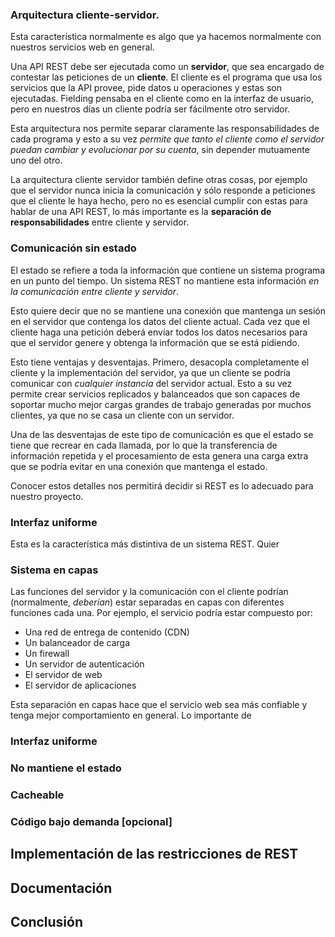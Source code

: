 ### Arquitectura cliente-servidor.

Esta característica normalmente es algo que ya hacemos normalmente con nuestros servicios web en general.

Una API REST debe ser ejecutada como un **servidor**, que sea encargado de contestar las peticiones de un **cliente**. El cliente es el programa que usa los servicios que la API provee, pide datos u operaciones y estas son ejecutadas. Fielding pensaba en el cliente como en la interfaz de usuario, pero en nuestros días un cliente podría ser fácilmente otro servidor.

Esta arquitectura nos permite separar claramente las responsabilidades de cada programa y esto a su vez *permite que tanto el cliente como el servidor puedan cambiar y evolucionar por su cuenta*, sin depender mutuamente uno del otro.

La arquitectura cliente servidor también define otras cosas, por ejemplo que el servidor nunca inicia la comunicación y sólo responde a peticiones que el cliente le haya hecho, pero no es esencial cumplir con estas para hablar de una API REST, lo más importante es la **separación de responsabilidades** entre cliente y servidor.


### Comunicación sin estado

El estado se refiere a toda la información que contiene un sistema programa en un punto del tiempo. Un sistema REST no mantiene esta información _en la comunicación entre cliente y servidor_. 

Esto quiere decir que no se mantiene una conexión que mantenga un sesión en el servidor que contenga los datos del cliente actual. Cada vez que el cliente haga una petición deberá envíar todos los datos necesarios para que el servidor genere y obtenga la información que se está pidiendo.

Esto tiene ventajas y desventajas. Primero, desacopla completamente el cliente y la implementación del servidor, ya que un cliente se podría comunicar con _cualquier instancia_ del servidor actual. Esto a su vez permite crear servicios replicados y balanceados que son capaces de soportar mucho mejor cargas grandes de trabajo generadas por muchos clientes, ya que no se casa un cliente con un servidor.

Una de las desventajas de este tipo de comunicación es que el estado se tiene que recrear en cada llamada, por lo que la transferencia de información repetida y el procesamiento de esta genera una carga extra que se podría evitar en una conexión que mantenga el estado.

Conocer estos detalles nos permitirá decidir si REST es lo adecuado para nuestro proyecto.

### Interfaz uniforme

Esta es la característica más distintiva de un sistema REST. Quier

### Sistema en capas

Las funciones del servidor y la comunicación con el cliente podrían (normalmente, _deberían_) estar separadas en capas con diferentes funciones cada una. Por ejemplo, el servicio podría estar compuesto por:

* Una red de entrega de contenido (CDN)
* Un balanceador de carga
* Un firewall
* Un servidor de autenticación
* El servidor de web
* El servidor de aplicaciones

Esta separación en capas hace que el servicio web sea más confiable y tenga mejor comportamiento en general. Lo importante de 

### Interfaz uniforme

### No mantiene el estado

### Cacheable

### Código bajo demanda [opcional]

## Implementación de las restricciones de REST

## Documentación

## Conclusión